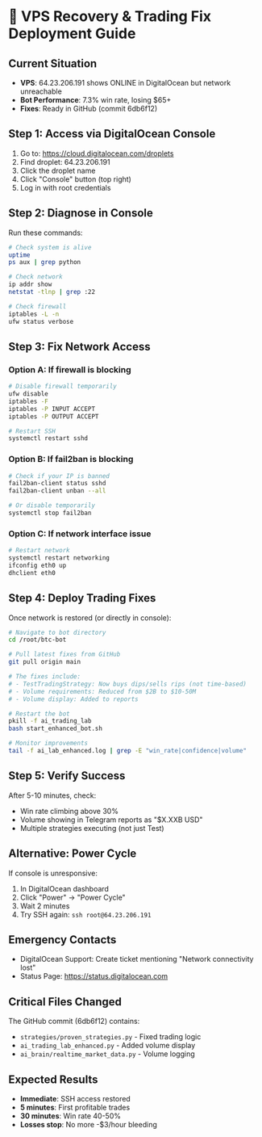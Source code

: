 # 🚨 VPS Recovery & Trading Fix Deployment Guide

## Current Situation
- **VPS**: 64.23.206.191 shows ONLINE in DigitalOcean but network unreachable
- **Bot Performance**: 7.3% win rate, losing $65+
- **Fixes**: Ready in GitHub (commit 6db6f12)

## Step 1: Access via DigitalOcean Console

1. Go to: https://cloud.digitalocean.com/droplets
2. Find droplet: 64.23.206.191
3. Click the droplet name
4. Click "Console" button (top right)
5. Log in with root credentials

## Step 2: Diagnose in Console

Run these commands:
```bash
# Check system is alive
uptime
ps aux | grep python

# Check network
ip addr show
netstat -tlnp | grep :22

# Check firewall
iptables -L -n
ufw status verbose
```

## Step 3: Fix Network Access

### Option A: If firewall is blocking
```bash
# Disable firewall temporarily
ufw disable
iptables -F
iptables -P INPUT ACCEPT
iptables -P OUTPUT ACCEPT

# Restart SSH
systemctl restart sshd
```

### Option B: If fail2ban is blocking
```bash
# Check if your IP is banned
fail2ban-client status sshd
fail2ban-client unban --all

# Or disable temporarily
systemctl stop fail2ban
```

### Option C: If network interface issue
```bash
# Restart network
systemctl restart networking
ifconfig eth0 up
dhclient eth0
```

## Step 4: Deploy Trading Fixes

Once network is restored (or directly in console):
```bash
# Navigate to bot directory
cd /root/btc-bot

# Pull latest fixes from GitHub
git pull origin main

# The fixes include:
# - TestTradingStrategy: Now buys dips/sells rips (not time-based)
# - Volume requirements: Reduced from $2B to $10-50M
# - Volume display: Added to reports

# Restart the bot
pkill -f ai_trading_lab
bash start_enhanced_bot.sh

# Monitor improvements
tail -f ai_lab_enhanced.log | grep -E "win_rate|confidence|volume"
```

## Step 5: Verify Success

After 5-10 minutes, check:
- Win rate climbing above 30%
- Volume showing in Telegram reports as "$X.XXB USD"
- Multiple strategies executing (not just Test)

## Alternative: Power Cycle

If console is unresponsive:
1. In DigitalOcean dashboard
2. Click "Power" → "Power Cycle"
3. Wait 2 minutes
4. Try SSH again: `ssh root@64.23.206.191`

## Emergency Contacts

- DigitalOcean Support: Create ticket mentioning "Network connectivity lost"
- Status Page: https://status.digitalocean.com

## Critical Files Changed

The GitHub commit (6db6f12) contains:
- `strategies/proven_strategies.py` - Fixed trading logic
- `ai_trading_lab_enhanced.py` - Added volume display
- `ai_brain/realtime_market_data.py` - Volume logging

## Expected Results

- **Immediate**: SSH access restored
- **5 minutes**: First profitable trades
- **30 minutes**: Win rate 40-50%
- **Losses stop**: No more -$3/hour bleeding